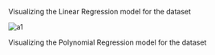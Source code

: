 Visualizing the Linear Regression model for the dataset

![a1](https://user-images.githubusercontent.com/16416130/70484168-085ff600-1ab9-11ea-81a1-c84c9c3e5cc3.png)

Visualizing the Polynomial Regression model for the dataset

